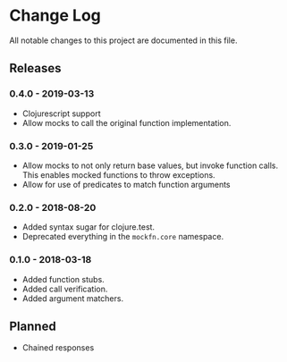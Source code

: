 # Change Log

All notable changes to this project are documented in this file.

## Releases

### 0.4.0 - 2019-03-13
- Clojurescript support
- Allow mocks to call the original function implementation.

### 0.3.0 - 2019-01-25
- Allow mocks to not only return base values, but invoke function calls.
  This enables mocked functions to throw exceptions.
- Allow for use of predicates to match function arguments

### 0.2.0 - 2018-08-20
- Added syntax sugar for clojure.test.
- Deprecated everything in the `mockfn.core` namespace.

### 0.1.0 - 2018-03-18
- Added function stubs.
- Added call verification.
- Added argument matchers. 

## Planned

- Chained responses
